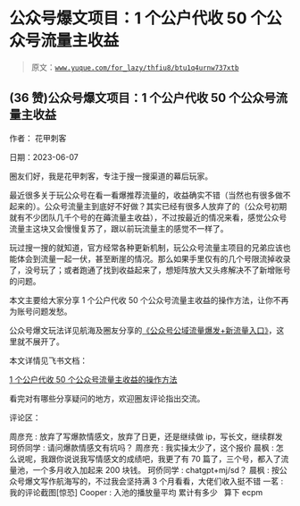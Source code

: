 # 公众号爆文项目：1 个公户代收 50 个公众号流量主收益

> 原文：[`www.yuque.com/for_lazy/thfiu8/btu1q4urnw737xtb`](https://www.yuque.com/for_lazy/thfiu8/btu1q4urnw737xtb)



## (36 赞)公众号爆文项目：1 个公户代收 50 个公众号流量主收益 

作者： 花甲刺客 

日期：2023-06-07 

圈友们好，我是花甲刺客，专注于搜一搜渠道的幕后玩家。 

最近很多关于玩公众号在看一看爆推荐流量的，收益确实不错（当然也有很多做不起来的）。公众号流量主到底好不好做？其实已经有很多人放弃了的（公众号初期就有不少团队几千个号的在薅流量主收益），不过按最近的情况来看，感觉公众号流量主这块又会慢慢复苏了，跟以前玩流量主的感觉不一样了。 

玩过搜一搜的就知道，官方经常各种更新机制，玩公众号流量主项目的兄弟应该也能体会到流量一起一伏，甚至断崖的情况。那么如果手里仅有的几个号限流掉收录了，没号玩了；或者跑通了找到收益起来了，想矩阵放大又头疼解决不了新增账号的问题。 

本文主要给大家分享 1 个公户代收 50 个公众号流量主收益的操作方法，让你不再为账号问题发愁。 

公众号爆文玩法详见航海及圈友分享的[《公众号公域流量爆发+新流量入口》](https://t.zsxq.com/0e4RRL6zP)，这里就不展开了。 

本文详情见飞书文档： 

[1 个公户代收 50 个公众号流量主收益的操作方法](https://wirt1hqfsv.feishu.cn/docx/XBphdNmROojezRxXGvacIHywnbO) 

看完对有哪些分享疑问的地方，欢迎圈友评论指出交流。 

评论区： 

周彦充 : 放弃了写爆款情感文，放弃了日更，还是继续做 ip，写长文，继续群发 珂侨同学 : 请问爆款情感文有坑吗？ 周彦充 : 我实操太少了，这个报价 晨枫 : 怎么说呢，我跟你说说我写情感文的成绩吧，我更了有 70 篇了，三个号，都入了流量池，一个多月收入加起来 200 块钱。 珂侨同学 : chatgpt+mj/sd？ 晨枫 : 按公众号爆文写作航海写的，不过我会坚持满 3 个月看看，大佬们收入挺不错 一茗 : 我的评论截图[惊恐] Cooper : 入池的播放量平均 累计有多少   算下 ecpm
